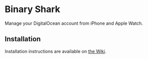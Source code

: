 # Binary Shark
Manage your DigitalOcean account from iPhone and Apple Watch.

## Installation
Installation instructions are available on [the Wiki](https://github.com/Gerzer/Binary-Shark/wiki/Installation).
